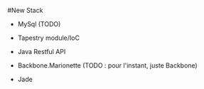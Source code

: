 #New Stack

* MySql (TODO)
* Tapestry module/IoC
* Java Restful API


* Backbone.Marionette (TODO : pour l'instant, juste Backbone)
* Jade